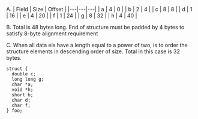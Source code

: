 A.
| Field | Size | Offset |
|---|---|---|
| a | 4 | 0 |
| b | 2 | 4 |
| c | 8 | 8 |
| d | 1 | 16 |
| e | 4 | 20 |
| f | 1 | 24 |
| g | 8 | 32 |
| h | 4 | 40 |

B.
Total is 48 bytes long. End of structure must be padded by 4 bytes to satisfy
8-byte alignment requirement

C.
When all data els have a length equal to a power of two, is to order
the structure elements in descending order of size.
Total in this case is 32 bytes.

```
struct {
  double c;
  long long g;
  char *a;
  void *h;
  short b;
  char d;
  char f;
} foo;
